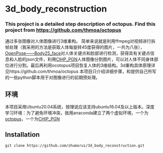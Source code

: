 # 3d_body_reconstruction
### This project is a detailed step description of octopus. Find this project from https://github.com/thmoa/octopus
通过多张图像对人体图像进行3维重构。 简单来说就是利用ffmpeg对视频进行拆帧处理（我采用的方法是获取人体每旋转45度获得的图片，一共为八张），[OpenPose——Body25_face](https://github.com/CMU-Perceptual-Computing-Lab/openpose)对人体关键点和脸部进行检测，获得具有关键点信息和人脸的json文件，利用[CIHP_PGN](https://github.com/Engineering-Course/CIHP_PGN)人体图像分割图片，可以对人体不同身体部位进行分割。最后再利用ocotopus项目恢复人体的3维结构。3d重构具体原理详见https://github.com/thmoa/octopus 本项目只介绍详细步骤，和提供自己所写的一些python脚本用于对图像进行的前期预处理。
## 环境
本项目采用Ubuntu20.04系统，按理说应该支持ubuntu16.04及以上版本。深度学习环境：为了避免环境冲突，我用anaconda建立了两个虚拟环境，一个为[octopus](https://github.com/thmoa/octopus)，一个为[CHIP_PGN](https://github.com/Engineering-Course/CIHP_PGN)
## Installation
~~~
git clone https://github.com/zhumorui/3d_body_reconstruction.git

~~~
